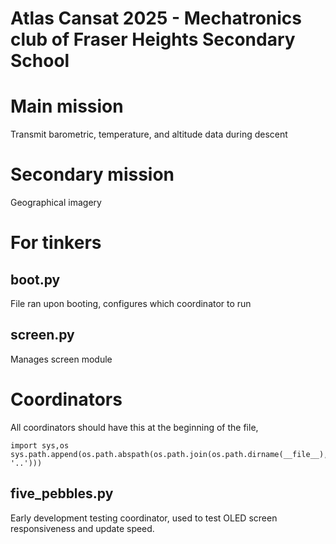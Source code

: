 # Atlas Cansat 2025 - Mechatronics club of Fraser Heights Secondary School

# Main mission
Transmit barometric, temperature, and altitude data during descent <br />

# Secondary mission
Geographical imagery <br />

# For tinkers

## boot.py
File ran upon booting, configures which coordinator to run <br />

## screen.py
Manages screen module <br />

# Coordinators
All coordinators should have this at the beginning of the file,
```
import sys,os
sys.path.append(os.path.abspath(os.path.join(os.path.dirname(__file__), '..')))
```

## five_pebbles.py
Early development testing coordinator, used to test OLED screen responsiveness and update speed. <br />
